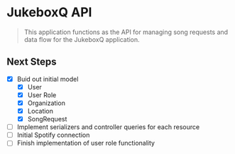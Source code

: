 # JukeboxQ API

> This application functions as the API for managing song requests and data flow for the JukeboxQ application.


## Next Steps

- [x] Buid out initial model
  - [x] User
  - [x] User Role
  - [x] Organization
  - [x] Location
  - [x] SongRequest
- [ ] Implement serializers and controller queries for each resource
- [ ] Initial Spotify connection
- [ ] Finish implementation of user role functionality
